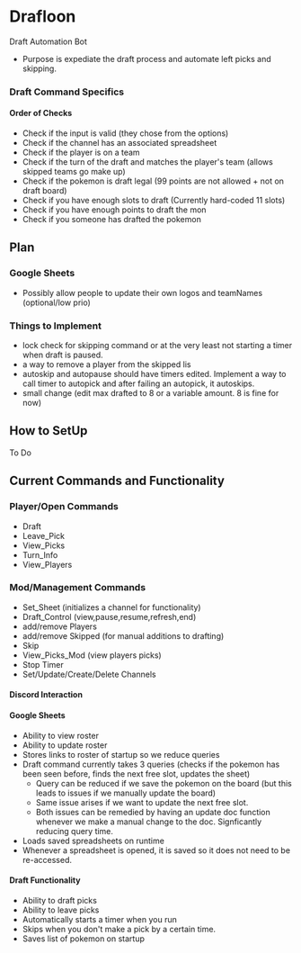 # Drafloon
Draft Automation Bot

- Purpose is expediate the draft process and automate left picks and skipping.



### Draft Command Specifics
#### Order of Checks
- Check if the input is valid (they chose from the options)
- Check if the channel has an associated spreadsheet
- Check if the player is on a team
- Check if the turn of the draft and matches the player's team (allows skipped teams go make up)
- Check if the pokemon is draft legal (99 points are not allowed + not on draft board)
- Check if you have enough slots to draft (Currently hard-coded 11 slots)
- Check if you have enough points to draft the mon
- Check if you someone has drafted the pokemon

## Plan

### Google Sheets
- Possibly allow people to update their own logos and teamNames (optional/low prio)

### Things to Implement
- lock check for skipping command or at the very least not starting a timer when draft is paused.
- a way to remove a player from the skipped lis
- autoskip and autopause should have timers edited. Implement a way to call timer to autopick and after failing an autopick, it autoskips.
- small change (edit max drafted to 8 or a variable amount. 8 is fine for now)

## How to SetUp

To Do

## Current Commands and Functionality

### Player/Open Commands
- Draft
- Leave_Pick
- View_Picks
- Turn_Info
- View_Players

### Mod/Management Commands
- Set_Sheet (initializes a channel for functionality)
- Draft_Control (view,pause,resume,refresh,end)
- add/remove Players
- add/remove Skipped (for manual additions to drafting)
- Skip
- View_Picks_Mod (view players picks)
- Stop Timer
- Set/Update/Create/Delete Channels

#### Discord Interaction

#### Google Sheets
- Ability to view roster
- Ability to update roster
- Stores links to roster of startup so we reduce queries
- Draft command currently takes 3 queries (checks if the pokemon has been seen before, finds the next free slot, updates the sheet)
  - Query can be reduced if we save the pokemon on the board (but this leads to issues if we manually update the board)
  - Same issue arises if we want to update the next free slot.
  - Both issues can be remedied by having an update doc function whenever we make a manual change to the doc. Signficantly reducing query time.
- Loads saved spreadsheets on runtime
- Whenever a spreadsheet is opened, it is saved so it does not need to be re-accessed.

#### Draft Functionality
- Ability to draft picks
- Ability to leave picks
- Automatically starts a timer when you run
- Skips when you don't make a pick by a certain time.
- Saves list of pokemon on startup
